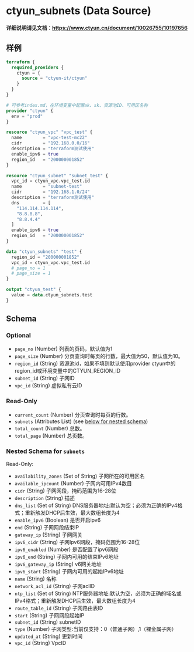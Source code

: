 # ctyun_subnets (Data Source)
**详细说明请见文档：https://www.ctyun.cn/document/10026755/10197656**



## 样例

```terraform
terraform {
  required_providers {
    ctyun = {
      source = "ctyun-it/ctyun"
    }
  }
}

# 可参考index.md，在环境变量中配置ak、sk、资源池ID、可用区名称
provider "ctyun" {
  env = "prod"
}

resource "ctyun_vpc" "vpc_test" {
  name        = "vpc-test-mc22"
  cidr        = "192.168.0.0/16"
  description = "terraform测试使用"
  enable_ipv6 = true
  region_id   = "200000001852"
}

resource "ctyun_subnet" "subnet_test" {
  vpc_id = ctyun_vpc.vpc_test.id
  name        = "subnet-test"
  cidr        = "192.168.1.0/24"
  description = "terraform测试使用"
  dns         = [
    "114.114.114.114",
    "8.8.8.8",
    "8.8.4.4"
  ]
  enable_ipv6 = true
  region_id   = "200000001852"
}

data "ctyun_subnets" "test" {
  region_id = "200000001852"
  vpc_id = ctyun_vpc.vpc_test.id
  # page_no = 1
  # page_size = 1
}

output "ctyun_test" {
  value = data.ctyun_subnets.test
}
```

<!-- schema generated by tfplugindocs -->
## Schema

### Optional

- `page_no` (Number) 列表的页码，默认值为1
- `page_size` (Number) 分页查询时每页的行数，最大值为50，默认值为10。
- `region_id` (String) 资源池id，如果不填则默认使用provider ctyun中的region_id或环境变量中的CTYUN_REGION_ID
- `subnet_id` (String) 子网ID
- `vpc_id` (String) 虚拟私有云ID

### Read-Only

- `current_count` (Number) 分页查询时每页的行数。
- `subnets` (Attributes List) (see [below for nested schema](#nestedatt--subnets))
- `total_count` (Number) 总数。
- `total_page` (Number) 总页数。

<a id="nestedatt--subnets"></a>
### Nested Schema for `subnets`

Read-Only:

- `availability_zones` (Set of String) 子网所在的可用区名
- `available_ipcount` (Number) 子网内可用IPv4数目
- `cidr` (String) 子网网段，掩码范围为16-28位
- `description` (String) 描述
- `dns_list` (Set of String) DNS服务器地址:默认为空；必须为正确的IPv4格式；重新触发DHCP后生效，最大数组长度为4
- `enable_ipv6` (Boolean) 是否开启ipv6
- `end` (String) 子网网段结束IP
- `gateway_ip` (String) 子网网关
- `ipv6_cidr` (String) 子网Ipv6网段，掩码范围为16-28位
- `ipv6_enabled` (Number) 是否配置了ipv6网段
- `ipv6_end` (String) 子网内可用的结束IPv6地址
- `ipv6_gateway_ip` (String) v6网关地址
- `ipv6_start` (String) 子网内可用的起始IPv6地址
- `name` (String) 名称
- `network_acl_id` (String) 子网aclID
- `ntp_list` (Set of String) NTP服务器地址:默认为空，必须为正确的域名或IPv4格式；重新触发DHCP后生效，最大数组长度为4
- `route_table_id` (String) 子网路由表ID
- `start` (String) 子网网段起始IP
- `subnet_id` (String) subnetID
- `type` (Number) 子网类型:当前仅支持：0（普通子网）,1（裸金属子网）
- `updated_at` (String) 更新时间
- `vpc_id` (String) VpcID